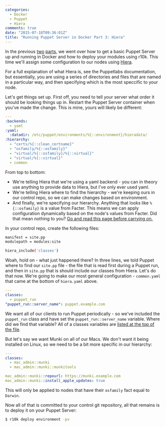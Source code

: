 ```yaml
---
categories:
  - Docker
  - Puppet
  - Hiera
comments: true
date: "2015-07-18T09:36:01Z"
title: "Running Puppet Server in Docker Part 3: Hiera"
---
```


In the previous [two](http://grahamgilbert.com/blog/2015/06/22/running-puppet-server-in-docker/) [parts](http://grahamgilbert.com/blog/2015/06/24/running-puppet-server-in-docker-part-2-r10k/#comment-2143364638), we went over how to get a basic Puppet Server up and running in Docker and how to deploy your modules using r10k. This time we'll assign some configuration to our nodes using [Hiera](http://docs.puppetlabs.com/hiera/latest/).

For a full explanation of what Hiera is, see the Puppetlabs documentation, but essentially, you are using a series of directories and files that are named in a particular way, and then specifying which is the most speccific to your node.<!--more-->

Let's get things set up. First off, you need to tell your server what order it should be looking things up in. Restart the Puppet Server container when you've made the change. This is mine, yours will likely be different:

```yaml /usr/local/docker/puppetserver/puppet/hiera.yaml
---
:backends:
  - yaml
:yaml:
  :datadir: /etc/puppet/environments/%{::environment}/hieradata/
:hierarchy:
  - "certs/%{::clean_certname}"
  - "osfamily/%{::osfamily}"
  - "virtual/%{::osfamily}/%{::virtual}"
  - "virtual/%{::virtual}"
  - common
```

From top to bottom:

- We're telling Hiera that we're using a yaml backend - you can in theory use anything to provide data to Hiera, but I've only ever used yaml.
- We're telling Hiera where to find the hierarchy - we're keeping ours in our control repo, so we can make changes based on environment.
- And finally, we're specifying our hierarchy. Anything that looks like `%{::osfamily}` is a value from Facter. This means we can apply configuration dynamically based on the node's values from Facter. Did that mean nothing to you? [Go and read this page before carrying on.](http://docs.puppetlabs.com/hiera/latest/hierarchy.html)

In your control repo, create the following files:

```bash environment.conf
manifest = site.pp
modulepath = modules:site
```

```bash site.pp
hiera_include('classes')
```

Woah, hold on - what just happened there? In three lines, we told Puppet where to find our `site.pp` file - the file that is read first during a Puppet run, and then in `site.pp` that is should include our classes from Hiera. Let's do that now. We're going to make our most general configuration - `common.yaml` that came at the bottom of `hiera.yaml` above.

```yaml hieradata/common.yaml
---
classes:
  - puppet_run
"puppet_run::server_name": puppet.example.com
```

We want all of our clients to run Puppet periodically - so we've included the `puppet_run` class and have set the `puppet_run::server_name` variable. Where did we find that variable? All of a classes variables are [listed at the top of the file](https://github.com/grahamgilbert/puppet-puppet_run/blob/master/manifests/init.pp#L2).

But let's say we want Munki on all of our Macs. We don't want it being installed on Linux, so we need to be a bit more specific in our hierarchy:

```yaml hieradata/osfamily/Darwin.yaml
---
classes:
  - mac_admin::munki
  - mac_admin::munki::munkitools

mac_admin::munki::repourl: https://munki.example.com
mac_admin::munki::install_apple_updates: true
```

This will only be applied to nodes that have their `osfamily` fact equal to `Darwin`.

Now all of that is committed to your control git repository, all that remains is to deploy it on your Puppet Server:

```bash
$ r10k deploy environment -pv
```
